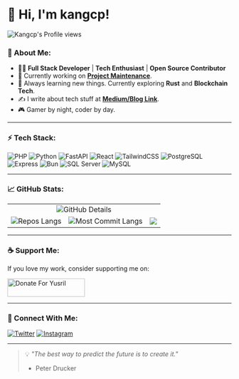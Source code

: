 # 👋 Hi, I'm kangcp!

<!--![Profile Banner](https://via.placeholder.com/1200x400?text=Your+Cool+Banner+Here) -->

![Kangcp's Profile views](https://komarev.com/ghpvc/?username=cpamungkas&style=flat&color=blueviolet)<br>

### 🚀 About Me:
- 👨‍💻 **Full Stack Developer** | **Tech Enthusiast** | **Open Source Contributor**
- 🔭 Currently working on **[Project Maintenance](https://github.com/cpamungkas/)**.
- 🌱 Always learning new things. Currently exploring **Rust** and **Blockchain Tech**.
- ✍️ I write about tech stuff at **[Medium/Blog Link](https://medium.com)**.
- 🎮 Gamer by night, coder by day.

---

### ⚡️ Tech Stack:
![PHP](https://img.shields.io/badge/-PHP-777BB4?logo=php&logoColor=white&style=flat-square)
![Python](https://img.shields.io/badge/-Python-3776AB?logo=python&logoColor=white&style=flat-square)
![FastAPI](https://img.shields.io/badge/-FastAPI-009688?logo=fastapi&logoColor=white&style=flat-square)
![React](https://img.shields.io/badge/-React-61DAFB?logo=react&logoColor=white&style=flat-square)
![TailwindCSS](https://img.shields.io/badge/-TailwindCSS-06B6D4?logo=tailwindcss&logoColor=white&style=flat-square)
![PostgreSQL](https://img.shields.io/badge/-PostgreSQL-4169E1?logo=postgresql&logoColor=white&style=flat-square)
![Express](https://img.shields.io/badge/-Express-000000?logo=express&logoColor=white&style=flat-square)
![Bun](https://img.shields.io/badge/-Bun-000000?logo=bun&logoColor=white&style=flat-square)
![SQL Server](https://img.shields.io/badge/-SQL%20Server-CC2927?logo=microsoftsqlserver&logoColor=white&style=flat-square)
![MySQL](https://img.shields.io/badge/-MySQL-3776AB?logo=mysql&logoColor=white&style=flat-square)

---

### 📈 GitHub Stats:
<table>
 <tbody>
    <tr>
      <td colspan=3 align="center">
        <img src="http://github-profile-summary-cards.vercel.app/api/cards/profile-details?username=cpamungkas&theme=algolia" alt="GitHub Details">
      </td>
    </tr>  
    <tr>
      <td>
        <img src="http://github-profile-summary-cards.vercel.app/api/cards/repos-per-language?username=cpamungkas&theme=algolia" alt="Repos Langs">
      </td>
      <td> 
        <img src="http://github-profile-summary-cards.vercel.app/api/cards/most-commit-language?username=cpamungkas&theme=algolia" alt="Most Commit Langs">
      </td>
      <td>
        <img src = "http://github-profile-summary-cards.vercel.app/api/cards/productive-time?username=cpamungkas&theme=algolia&utcOffset=8">
      </td>
    </tr>      
  </tbody>
</table>


---

### ☕ Support Me:
If you love my work, consider supporting me on:

<a href="https://saweria.co/kangcp" target="_blank"><img src="https://user-images.githubusercontent.com/26188697/180601310-e82c63e4-412b-4c36-b7b5-7ba713c80380.png" alt="Donate For Yusril" height="41" width="174"></a>

---

### 🔗 Connect With Me:
<p>
  <!--<a href="https://linkedin.com/in/yourusername"><img src="https://img.shields.io/badge/-LinkedIn-0077B5?logo=linkedin&logoColor=white&style=flat-square" alt="LinkedIn"></a>-->
  <a href="https://twitter.com/cpamungkas"><img src="https://img.shields.io/badge/-Twitter-1DA1F2?logo=twitter&logoColor=white&style=flat-square" alt="Twitter"></a>
  <a href="https://instagram.com/cpamungkas"><img src="https://img.shields.io/badge/-Instagram-E4405F?logo=instagram&logoColor=white&style=flat-square" alt="Instagram"></a>
</p>

---

> 💡 *"The best way to predict the future is to create it."*  
> - Peter Drucker


<!--## License
[MIT License](https://github.com/Sansekai/Wa-OpenAI/blob/main/LICENSE)

Copyright (c) 2024 kangcp-->
